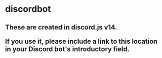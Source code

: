 <h1>discordbot<h2>
<p>These are created in discord.js v14.</p>
<p>If you use it, please include a link to this location in your Discord bot's introductory field.</p>
